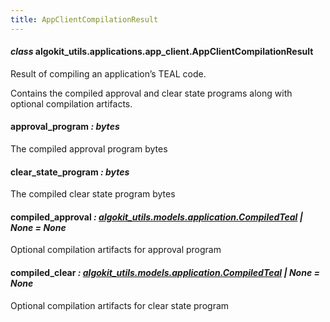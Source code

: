 ```yaml
---
title: AppClientCompilationResult
---
```

#### *class* algokit_utils.applications.app_client.AppClientCompilationResult

Result of compiling an application’s TEAL code.

Contains the compiled approval and clear state programs along with optional compilation artifacts.

#### approval_program *: bytes*

The compiled approval program bytes

#### clear_state_program *: bytes*

The compiled clear state program bytes

#### compiled_approval *: [algokit_utils.models.application.CompiledTeal](/reference/algokit-utils-py/api/docs/markdown/autoapi/algokit_utils/models/application/compiledteal/#algokit_utils.models.application.CompiledTeal) | None* *= None*

Optional compilation artifacts for approval program

#### compiled_clear *: [algokit_utils.models.application.CompiledTeal](/reference/algokit-utils-py/api/docs/markdown/autoapi/algokit_utils/models/application/compiledteal/#algokit_utils.models.application.CompiledTeal) | None* *= None*

Optional compilation artifacts for clear state program